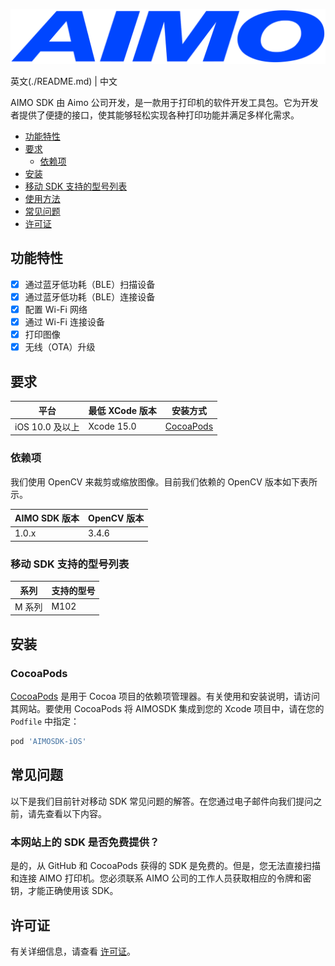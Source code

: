 ![AIMOSDK](https://raw.githubusercontent.com/Aimotech-software/AMSDK-iOS/master/AIMOSDKLogo.png)

英文(./README.md) | 中文

AIMO SDK 由 Aimo 公司开发，是一款用于打印机的软件开发工具包。它为开发者提供了便捷的接口，使其能够轻松实现各种打印功能并满足多样化需求。

- [功能特性](#功能特性)
- [要求](#要求)
  + [依赖项](#依赖项)
- [安装](#安装)
- [移动 SDK 支持的型号列表](#移动-sdk-支持的型号列表)
- [使用方法](https://github.com/Aimotech-software/AMSDK-iOS/blob/master/Documentation/Usage.md)
- [常见问题](#常见问题)
- [许可证](#许可证)

## 功能特性

- [x] 通过蓝牙低功耗（BLE）扫描设备
- [x] 通过蓝牙低功耗（BLE）连接设备
- [x] 配置 Wi-Fi 网络
- [x] 通过 Wi-Fi 连接设备
- [x] 打印图像
- [x] 无线（OTA）升级

## 要求

| 平台                                             | 最低 XCode 版本 | 安装方式                                                                                                         
| ---------------------------------------------------- | --------------------- | -------------------------------------------------------------------------------------------------------------------- 
| iOS 10.0 及以上                                            | Xcode 15.0            | [CocoaPods](#cocoapods)


### 依赖项

我们使用 OpenCV 来裁剪或缩放图像。目前我们依赖的 OpenCV 版本如下表所示。

| AIMO SDK 版本                                     | OpenCV 版本 
| ---------------------------------------------------- | --------------------- 
| 1.0.x                                                | 3.4.6         


### 移动 SDK 支持的型号列表

| 系列                                               | 支持的型号  
| ---------------------------------------------------- | --------------------- 
| M 系列                                             | M102      



## 安装

### CocoaPods

[CocoaPods](https://cocoapods.org) 是用于 Cocoa 项目的依赖项管理器。有关使用和安装说明，请访问其网站。要使用 CocoaPods 将 AIMOSDK 集成到您的 Xcode 项目中，请在您的 `Podfile` 中指定：

```ruby
pod 'AIMOSDK-iOS'
```

## 常见问题
以下是我们目前针对移动 SDK 常见问题的解答。在您通过电子邮件向我们提问之前，请先查看以下内容。
### 本网站上的 SDK 是否免费提供？
是的，从 GitHub 和 CocoaPods 获得的 SDK 是免费的。但是，您无法直接扫描和连接 AIMO 打印机。您必须联系 AIMO 公司的工作人员获取相应的令牌和密钥，才能正确使用该 SDK。

## 许可证

有关详细信息，请查看 [许可证](https://github.com/Aimotech-software/AMSDK-ios/blob/master/LICENSE)。
